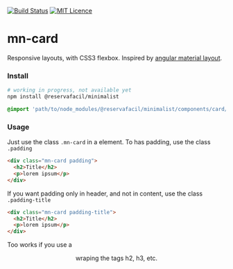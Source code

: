 [![Build Status](https://travis-ci.org/reserva-facil/minimalist.svg?branch=master)](https://travis-ci.org/reserva-facil/minimalist)
[![MIT Licence](https://badges.frapsoft.com/os/mit/mit.svg?v=103)](https://opensource.org/licenses/mit-license.php)

# mn-card

Responsive layouts, with CSS3 flexbox. 
Inspired by [angular material layout](https://material.angularjs.org/latest/layout/introduction).

### Install

```sh
# working in progress, not available yet
npm install @reservafacil/minimalist
```

```sass
@import 'path/to/node_modules/@reservafacil/minimalist/components/card/card.scss';
```


### Usage

Just use the class `.mn-card` in a element. To has padding, use the class `.padding`

```html
<div class="mn-card padding">
  <h2>Title</h2>
  <p>lorem ipsum</p>
</div>
```

If you want padding only in header, and not in content, use the class `.padding-title`

```html
<div class="mn-card padding-title">
  <h2>Title</h2>
  <p>lorem ipsum</p>
</div>
```

Too works if you use a <header> wraping the tags h2, h3, etc.
